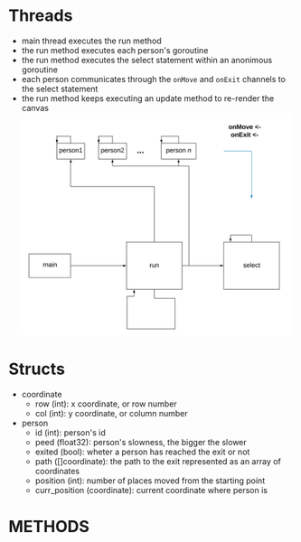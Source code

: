 # Threads
- main thread executes the run method
- the run method executes each person's goroutine
- the run method executes the select statement within an anonimous goroutine
- each person communicates through the `onMove` and `onExit` channels to the select statement
- the run method keeps executing an update method to re-render the canvas
![](assets/threads.png)
# Structs
* coordinate
  * row (int): x coordinate, or row number
  * col (int): y coordinate, or column number
* person
  * id (int): person's id
  * peed (float32): person's slowness, the bigger the slower
  * exited (bool): wheter a person has reached the exit or not
  * path ([]coordinate): the path to the exit represented as an array of coordinates
  * position (int): number of places moved from the starting point
  * curr_position (coordinate): current coordinate where person is
# METHODS
